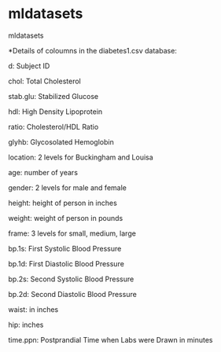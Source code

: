 # mldatasets
mldatasets



*Details of coloumns in the diabetes1.csv database:

d: Subject ID

chol: Total Cholesterol

stab.glu: Stabilized Glucose

hdl: High Density Lipoprotein

ratio: Cholesterol/HDL Ratio

glyhb: Glycosolated Hemoglobin

location: 2 levels for Buckingham and Louisa

age: number of years

gender: 2 levels for male and female

height: height of person in inches

weight: weight of person in pounds

frame: 3 levels for small, medium, large

bp.1s: First Systolic Blood Pressure

bp.1d: First Diastolic Blood Pressure

bp.2s: Second Systolic Blood Pressure

bp.2d: Second Diastolic Blood Pressure

waist: in inches

hip: inches

time.ppn: Postprandial Time when Labs were Drawn in minutes
